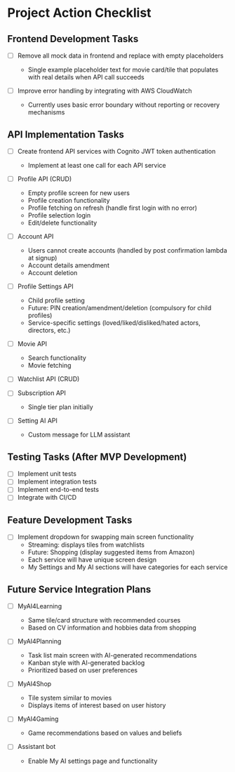 # Project Action Checklist

## Frontend Development Tasks

- [ ] Remove all mock data in frontend and replace with empty placeholders
  - Single example placeholder text for movie card/tile that populates with real details when API call succeeds

- [ ] Improve error handling by integrating with AWS CloudWatch
  - Currently uses basic error boundary without reporting or recovery mechanisms

## API Implementation Tasks

- [ ] Create frontend API services with Cognito JWT token authentication
  - Implement at least one call for each API service

- [ ] Profile API (CRUD)
  - Empty profile screen for new users
  - Profile creation functionality
  - Profile fetching on refresh (handle first login with no error)
  - Profile selection login
  - Edit/delete functionality

- [ ] Account API
  - Users cannot create accounts (handled by post confirmation lambda at signup)
  - Account details amendment
  - Account deletion

- [ ] Profile Settings API
  - Child profile setting
  - Future: PIN creation/amendment/deletion (compulsory for child profiles)
  - Service-specific settings (loved/liked/disliked/hated actors, directors, etc.)

- [ ] Movie API
  - Search functionality
  - Movie fetching

- [ ] Watchlist API (CRUD)

- [ ] Subscription API
  - Single tier plan initially

- [ ] Setting AI API
  - Custom message for LLM assistant

## Testing Tasks (After MVP Development)

- [ ] Implement unit tests
- [ ] Implement integration tests
- [ ] Implement end-to-end tests
- [ ] Integrate with CI/CD

## Feature Development Tasks

- [ ] Implement dropdown for swapping main screen functionality
  - Streaming: displays tiles from watchlists
  - Future: Shopping (display suggested items from Amazon)
  - Each service will have unique screen design
  - My Settings and My AI sections will have categories for each service

## Future Service Integration Plans

- [ ] MyAI4Learning
  - Same tile/card structure with recommended courses
  - Based on CV information and hobbies data from shopping

- [ ] MyAI4Planning
  - Task list main screen with AI-generated recommendations
  - Kanban style with AI-generated backlog
  - Prioritized based on user preferences

- [ ] MyAI4Shop
  - Tile system similar to movies
  - Displays items of interest based on user history

- [ ] MyAI4Gaming
  - Game recommendations based on values and beliefs

- [ ] Assistant bot
  - Enable My AI settings page and functionality
